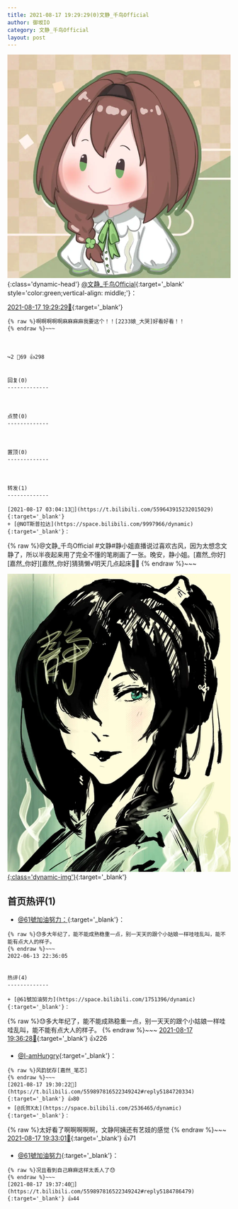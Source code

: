 ```yaml
---
title: 2021-08-17 19:29:29(0)文静_千鸟Official
author: 御坂IO
category: 文静_千鸟Official
layout: post
---
```


![img](/images/ac7482ed1b9a7f203dc68c0c4a77c488a27b108a.jpg){:class='dynamic-head'}
[@文静_千鸟Official](https://space.bilibili.com/667526012/dynamic){:target='_blank' style='color:green;vertical-align: middle;'}：

[2021-08-17 19:29:29🔗](https://t.bilibili.com/559897816522349242){:target='_blank'}

~~~
{% raw %}啊啊啊啊啊麻麻麻麻我要这个！！[2233娘_大哭]好看好看！！
{% endraw %}~~~



↪️2 💬69 👍298


回复(0)
-------------



点赞(0)
-------------



置顶(0)
-------------



转发(1)
-------------

[2021-08-17 03:04:13🔗](https://t.bilibili.com/559643915232015029){:target='_blank'}
+ [@NOT斯普拉达](https://space.bilibili.com/9997966/dynamic){:target='_blank'}：
~~~
{% raw %}@文静_千鸟Official #文静#静小姐直播说过喜欢古风，因为太想念文静了，所以半夜起来用了完全不懂的笔刷画了一张。晚安，静小姐。[嘉然_你好][嘉然_你好][嘉然_你好]猜猜懒√明天几点起床🐉🐉
{% endraw %}~~~


[![img](/images/804b5d7cb43dcf9f430108b3554baa21ba959a3a.png){:class='dynamic-img'}](/images/804b5d7cb43dcf9f430108b3554baa21ba959a3a.png){:target='_blank'}




首页热评(1)
-------------

+ [@61號加油努力：](https://space.bilibili.com/1751396/dynamic){:target='_blank'}：
~~~
{% raw %}😓多大年纪了，能不能成熟稳重一点，别一天天的跟个小姑娘一样哇哇乱叫，能不能有点大人的样子。
{% endraw %}~~~
2022-06-13 22:36:05


热评(4)
-------------

+ [@61號加油努力](https://space.bilibili.com/1751396/dynamic){:target='_blank'}：
~~~
{% raw %}😓多大年纪了，能不能成熟稳重一点，别一天天的跟个小姑娘一样哇哇乱叫，能不能有点大人的样子。
{% endraw %}~~~
[2021-08-17 19:36:28🔗](https://t.bilibili.com/559897816522349242#reply5184777750){:target='_blank'} 👍226
+ [@I-amHungry](https://space.bilibili.com/6715117/dynamic){:target='_blank'}：
~~~
{% raw %}风韵犹存[嘉然_笔芯]
{% endraw %}~~~
[2021-08-17 19:30:22🔗](https://t.bilibili.com/559897816522349242#reply5184720334){:target='_blank'} 👍80
+ [@氏贺X太](https://space.bilibili.com/2536465/dynamic){:target='_blank'}：
~~~
{% raw %}太好看了啊啊啊啊啊，文静阿姨还有艺妓的感觉
{% endraw %}~~~
[2021-08-17 19:33:01🔗](https://t.bilibili.com/559897816522349242#reply5184747739){:target='_blank'} 👍71
+ [@61號加油努力](https://space.bilibili.com/1751396/dynamic){:target='_blank'}：
~~~
{% raw %}况且看到自己麻麻这样太丢人了😓
{% endraw %}~~~
[2021-08-17 19:37:40🔗](https://t.bilibili.com/559897816522349242#reply5184786479){:target='_blank'} 👍44


